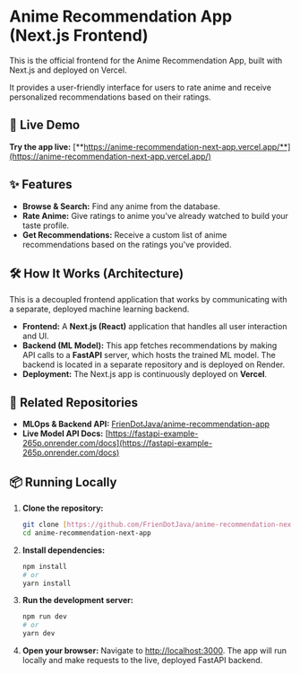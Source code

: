 # Anime Recommendation App (Next.js Frontend)

This is the official frontend for the Anime Recommendation App, built with Next.js and deployed on Vercel.

It provides a user-friendly interface for users to rate anime and receive personalized recommendations based on their ratings.

## 🚀 Live Demo

**Try the app live:** [**https://anime-recommendation-next-app.vercel.app/**](https://anime-recommendation-next-app.vercel.app/)

## ✨ Features

* **Browse & Search:** Find any anime from the database.
* **Rate Anime:** Give ratings to anime you've already watched to build your taste profile.
* **Get Recommendations:** Receive a custom list of anime recommendations based on the ratings you've provided.

## 🛠️ How It Works (Architecture)

This is a decoupled frontend application that works by communicating with a separate, deployed machine learning backend.

* **Frontend:** A **Next.js (React)** application that handles all user interaction and UI.
* **Backend (ML Model):** This app fetches recommendations by making API calls to a **FastAPI** server, which hosts the trained ML model. The backend is located in a separate repository and is deployed on Render.
* **Deployment:** The Next.js app is continuously deployed on **Vercel**.

## 🔗 Related Repositories

* **MLOps & Backend API:** [FrienDotJava/anime-recommendation-app](https://github.com/FrienDotJava/anime-recommendation-app)
* **Live Model API Docs:** [https://fastapi-example-265p.onrender.com/docs](https://fastapi-example-265p.onrender.com/docs)

## 📦 Running Locally

1.  **Clone the repository:**
    ```bash
    git clone [https://github.com/FrienDotJava/anime-recommendation-next-app.git](https://github.com/FrienDotJava/anime-recommendation-next-app.git)
    cd anime-recommendation-next-app
    ```

2.  **Install dependencies:**
    ```bash
    npm install
    # or
    yarn install
    ```

3.  **Run the development server:**
    ```bash
    npm run dev
    # or
    yarn dev
    ```

4.  **Open your browser:**
    Navigate to [http://localhost:3000](http://localhost:3000). The app will run locally and make requests to the live, deployed FastAPI backend.
